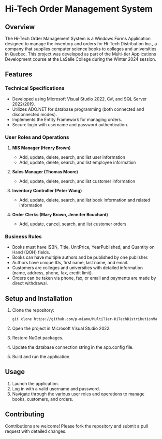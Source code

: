 # Hi-Tech Order Management System

## Overview

The Hi-Tech Order Management System is a Windows Forms Application designed to manage the inventory and orders for Hi-Tech Distribution Inc., a company that supplies computer science books to colleges and universities in Quebec. This project was developed as part of the Multi-tier Applications Development course at the LaSalle College during the Winter 2024 session.

## Features

### Technical Specifications

- Developed using Microsoft Visual Studio 2022, C#, and SQL Server 2022/2019.
- Utilizes ADO.NET for database programming (both connected and disconnected modes).
- Implements the Entity Framework for managing orders.
- Secure login with username and password authentication.

### User Roles and Operations

1. **MIS Manager (Henry Brown)**
   - Add, update, delete, search, and list user information
   - Add, update, delete, search, and list employee information

2. **Sales Manager (Thomas Moore)**
   - Add, update, delete, search, and list customer information

3. **Inventory Controller (Peter Wang)**
   - Add, update, delete, search, and list book information and related information

4. **Order Clerks (Mary Brown, Jennifer Bouchard)**
   - Add, update, cancel, search, and list customer orders

### Business Rules

- Books must have ISBN, Title, UnitPrice, YearPublished, and Quantity on Hand (QOH) fields.
- Books can have multiple authors and be published by one publisher.
- Authors have unique IDs, first name, last name, and email.
- Customers are colleges and universities with detailed information (name, address, phone, fax, credit limit).
- Orders can be taken via phone, fax, or email and payments are made by direct withdrawal.


## Setup and Installation

1. Clone the repository:
   ```bash
   git clone https://github.com/p-miano/MultiTier-HiTechDistributionManagementSystem.git

2. Open the project in Microsoft Visual Studio 2022.

3. Restore NuGet packages.

4. Update the database connection string in the app.config file.

5. Build and run the application.

   
## Usage

1. Launch the application.
2. Log in with a valid username and password.
3. Navigate through the various user roles and operations to manage books, customers, and orders.


## Contributing

Contributions are welcome! Please fork the repository and submit a pull request with detailed changes.

   

   
